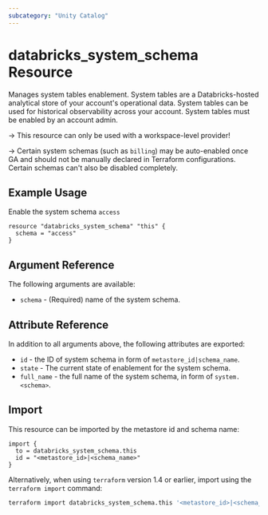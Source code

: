 ```yaml
---
subcategory: "Unity Catalog"
---
```

# databricks_system_schema Resource

Manages system tables enablement. System tables are a Databricks-hosted analytical store of your account's operational data. System tables can be used for historical observability across your account. System tables must be enabled by an account admin.

-> This resource can only be used with a workspace-level provider!

-> Certain system schemas (such as `billing`) may be auto-enabled once GA and should not be manually declared in Terraform configurations.  Certain schemas can't also be disabled completely.

## Example Usage

Enable the system schema `access`

```hcl
resource "databricks_system_schema" "this" {
  schema = "access"
}
```

## Argument Reference

The following arguments are available:

* `schema` - (Required) name of the system schema.

## Attribute Reference

In addition to all arguments above, the following attributes are exported:

* `id` - the ID of system schema in form of `metastore_id|schema_name`.
* `state` - The current state of enablement for the system schema.
* `full_name` - the full name of the system schema, in form of `system.<schema>`.

## Import

This resource can be imported by the metastore id and schema name:

```hcl
import {
  to = databricks_system_schema.this
  id = "<metastore_id>|<schema_name>"
}
```

Alternatively, when using `terraform` version 1.4 or earlier, import using the `terraform import` command:

```bash
terraform import databricks_system_schema.this '<metastore_id>|<schema_name>'
```
